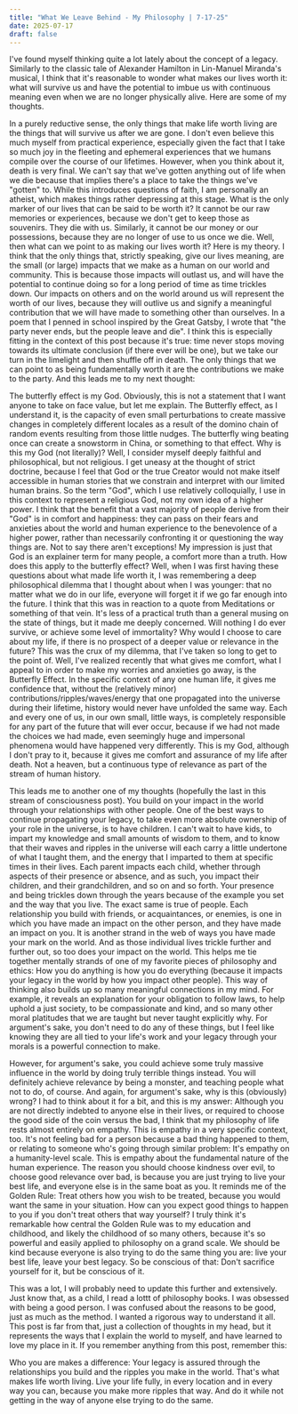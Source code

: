 ```yaml
---
title: "What We Leave Behind - My Philosophy | 7-17-25"
date: 2025-07-17
draft: false
---
```


I've found myself thinking quite a lot lately about the concept of a legacy. Similarly to the classic tale of Alexander Hamilton in Lin-Manuel Miranda's musical, I think that it's reasonable to wonder what makes our lives worth it: what will survive us and have the potential to imbue us with continuous meaning even when we are no longer physically alive. Here are some of my thoughts.

In a purely reductive sense, the only things that make life worth living are the things that will survive us after we are gone. I don't even believe this much myself from practical experience, especially given the fact that I take so much joy in the fleeting and ephemeral experiences that we humans compile over the course of our lifetimes. However, when you think about it, death is very final. We can't say that we've gotten anything out of life when we die because that implies there's a place to take the things we've "gotten" to. While this introduces questions of faith, I am personally an atheist, which makes things rather depressing at this stage. What is the only marker of our lives that can be said to be worth it? It cannot be our raw memories or experiences, because we don't get to keep those as souvenirs. They die with us. Similarly, it cannot be our money or our possessions, because they are no longer of use to us once we die. Well, then what can we point to as making our lives worth it? Here is my theory. I think that the only things that, strictly speaking, give our lives meaning, are the small (or large) impacts that we make as a human on our world and community. This is because those impacts will outlast us, and will have the potential to continue doing so for a long period of time as time trickles down. Our impacts on others and on the world around us will represent the worth of our lives, because they will outlive us and signify a meaningful contribution that we will have made to something other than ourselves. In a poem that I penned in school inspired by the Great Gatsby, I wrote that "the party never ends, but the people leave and die". I think this is especially fitting in the context of this post because it's true: time never stops moving towards its ultimate conclusion (if there ever will be one), but we take our turn in the limelight and then shuffle off in death. The only things that we can point to as being fundamentally worth it are the contributions we make to the party. And this leads me to my next thought:

The butterfly effect is my God. Obviously, this is not a statement that I want anyone to take on face value, but let me explain. The Butterfly effect, as I understand it, is the capacity of even small perturbations to create massive changes in completely different locales as a result of the domino chain of random events resulting from those little nudges. The butterfly wing beating once can create a snowstorm in China, or something to that effect. Why is this my God (not literally)? Well, I consider myself deeply faithful and philosophical, but not religious. I get uneasy at the thought of strict doctrine, because I feel that God or the true Creator would not make itself accessible in human stories that we constrain and interpret with our limited human brains. So the term "God", which I use relatively colloquially, I use in this context to represent a religious God, not my own idea of a higher power. I think that the benefit that a vast majority of people derive from their "God" is in comfort and happiness: they can pass on their fears and anxieties about the world and human experience to the benevolence of a higher power, rather than necessarily confronting it or questioning the way things are. Not to say there aren't exceptions! My impression is just that God is an explainer term for many people, a comfort more than a truth. How does this apply to the butterfly effect? Well, when I was first having these questions about what made life worth it, I was remembering a deep philosophical dilemma that I thought about when I was younger: that no matter what we do in our life, everyone will forget it if we go far enough into the future. I think that this was in reaction to a quote from Meditations or something of that vein. It's less of a practical truth than a general musing on the state of things, but it made me deeply concerned. Will nothing I do ever survive, or achieve some level of immortality? Why would I choose to care about my life, if there is no prospect of a deeper value or relevance in the future? This was the crux of my dilemma, that I've taken so long to get to the point of. Well, I've realized recently that what gives me comfort, what I appeal to in order to make my worries and anxieties go away, is the Butterfly Effect. In the specific context of any one human life, it gives me confidence that, without the (relatively minor) contributions/ripples/waves/energy that one propagated into the universe during their lifetime, history would never have unfolded the same way. Each and every one of us, in our own small, little ways, is completely responsible for any part of the future that will ever occur, because if we had not made the choices we had made, even seemingly huge and impersonal phenomena would have happened very differently. This is my God, although I don't pray to it, because it gives me comfort and assurance of my life after death. Not a heaven, but a continuous type of relevance as part of the stream of human history. 

This leads me to another one of my thoughts (hopefully the last in this stream of consciousness post). You build on your impact in the world through your relationships with other people. One of the best ways to continue propagating your legacy, to take even more absolute ownership of your role in the universe, is to have children. I can't wait to have kids, to impart my knowledge and small amounts of wisdom to them, and to know that their waves and ripples in the universe will each carry a little undertone of what I taught them, and the energy that I imparted to them at specific times in their lives. Each parent impacts each child, whether through aspects of their presence or absence, and as such, you impact their children, and their grandchildren, and so on and so forth. Your presence and being trickles down through the years because of the example you set and the way that you live. The exact same is true of people. Each relationship you build with friends, or acquaintances, or enemies, is one in which you have made an impact on the other person, and they have made an impact on you. It is another strand in the web of ways you have made your mark on the world. And as those individual lives trickle further and further out, so too does your impact on the world. This helps me tie together mentally strands of one of my favorite pieces of philosophy and ethics: How you do anything is how you do everything (because it impacts your legacy in the world by how you impact other people). This way of thinking also builds up so many meaningful connections in my mind. For example, it reveals an explanation for your obligation to follow laws, to help uphold a just society, to be compassionate and kind, and so many other moral platitudes that we are taught but never taught explicitly why. For argument's sake, you don't need to do any of these things, but I feel like knowing they are all tied to your life's work and your legacy through your morals is a powerful connection to make. 

However, for argument's sake, you could achieve some truly massive influence in the world by doing truly terrible things instead. You will definitely achieve relevance by being a monster, and teaching people what not to do, of course. And again, for argument's sake, why is this (obviously) wrong? I had to think about it for a bit, and this is my answer: Although you are not directly indebted to anyone else in their lives, or required to choose the good side of the coin versus the bad, I think that my philosophy of life rests almost entirely on empathy. This is empathy in a very specific context, too. It's not feeling bad for a person because a bad thing happened to them, or relating to someone who's going through similar problem: It's empathy on a humanity-level scale. This is empathy about the fundamental nature of the human experience. The reason you should choose kindness over evil, to choose good relevance over bad, is because you are just trying to live your best life, and everyone else is in the same boat as you. It reminds me of the Golden Rule: Treat others how you wish to be treated, because you would want the same in your situation. How can you expect good things to happen to you if you don't treat others that way yourself? I truly think it's remarkable how central the Golden Rule was to my education and childhood, and likely the childhood of so many others, because it's so powerful and easily applied to philosophy on a grand scale. We should be kind because everyone is also trying to do the same thing you are: live your best life, leave your best legacy. So be conscious of that: Don't sacrifice yourself for it, but be conscious of it. 

This was a lot, I will probably need to update this further and extensively. Just know that, as a child, I read a lottt of philosophy books. I was obsessed with being a good person. I was confused about the reasons to be good, just as much as the method. I wanted a rigorous way to understand it all. This post is far from that, just a collection of thoughts in my head, but it represents the ways that I explain the world to myself, and have learned to love my place in it. If you remember anything from this post, remember this:

Who you are makes a difference: Your legacy is assured through the relationships you build and the ripples you make in the world. That's what makes life worth living. Live your life fully, in every location and in every way you can, because you make more ripples that way. And do it while not getting in the way of anyone else trying to do the same. 